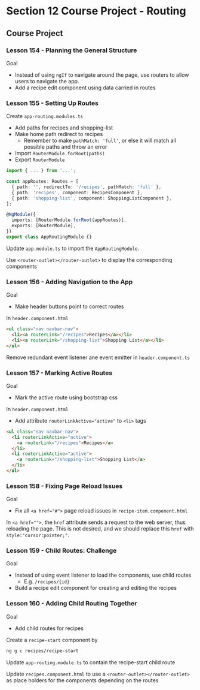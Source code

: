 # Section 12 Course Project - Routing

## Course Project

### Lesson 154 - Planning the General Structure

Goal

- Instead of using `ngIf` to navigate around the page, use routers to allow users to navigate the app.
- Add a recipe edit component using data carried in routes

### Lesson 155 - Setting Up Routes

Create `app-routing.modules.ts`

- Add paths for recipes and shopping-list
- Make home path redirect to recipes
  - Remember to make `pathMatch: 'full'`, or else it will match all possible paths and throw an error
- Import `RouterModule.forRoot(paths)`
- Export `RouterModule`

```ts
import { ... } from '...';

const appRoutes: Routes = [
  { path: '', redirectTo: '/recipes', pathMatch: 'full' },
  { path: 'recipes', component: RecipesComponent },
  { path: 'shopping-list', component: ShoppingListComponent },
];

@NgModule({
  imports: [RouterModule.forRoot(appRoutes)],
  exports: [RouterModule],
})
export class AppRoutingModule {}
```

Update `app.module.ts` to import the `AppRoutingModule`.

Use `<router-outlet></router-outlet>` to display the corresponding components

### Lesson 156 - Adding Navigation to the App

Goal

- Make header buttons point to correct routes

In `header.component.html`

```html
<ul class="nav navbar-nav">
  <li><a routerLink="/recipes">Recipes</a></li>
  <li><a routerLink="/shopping-list">Shopping List</a></li>
</ul>
```

Remove redundant event listener ane event emitter in `header.component.ts`

### Lesson 157 - Marking Active Routes

Goal

- Mark the active route using bootstrap css

In `header.component.html`

- Add attribute `routerLinkActive="active"` to `<li>` tags

```html
<ul class="nav navbar-nav">
  <li routerLinkActive="active">
    <a routerLink="/recipes">Recipes</a>
  </li>
  <li routerLinkActive="active">
    <a routerLink="/shopping-list">Shopping List</a>
  </li>
</ul>
```

### Lesson 158 - Fixing Page Reload Issues

Goal

- Fix all `<a href="#">` page reload issues in `recipe-item.component.html`

In `<a href="">`, the `href` attribute sends a request to the web server, thus reloading the page. This is not desired, and we should replace this `href` with `style:"cursor:pointer;"`.

### Lesson 159 - Child Routes: Challenge

Goal

- Instead of using event listener to load the components, use child routes
  - E.g. `/recipes/{id}`
- Build a recipe edit component for creating and editing the recipes

### Lesson 160 - Adding Child Routing Together

Goal

- Add child routes for recipes

Create a `recipe-start` component by

```sh
ng g c recipes/recipe-start
```

Update `app-routing.module.ts` to contain the recipe-start child route

Update `recipes.component.html` to use a `<router-outlet></router-outlet>` as place holders for the components depending on the routes
